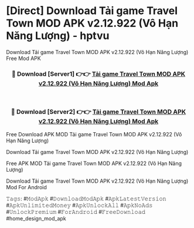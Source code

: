 # [Direct] Download Tải game Travel Town MOD APK v2.12.922 (Vô Hạn Năng Lượng) - hptvu
Download Tải game Travel Town MOD APK v2.12.922 (Vô Hạn Năng Lượng) Free Mod APK

<div align="center">
<h3>🔴 Download [Server1] 👉👉 <a href="https://apk-comot.site?title=Tải_game_Travel_Town_MOD_APK_v2.12.922_(Vô_Hạn_Năng_Lượng)">Tải game Travel Town MOD APK v2.12.922 (Vô Hạn Năng Lượng) Mod Apk</a></h3><br>

<h3>🔴 Download [Server2] 👉👉 <a href="https://apk-comot.site?title=Tải_game_Travel_Town_MOD_APK_v2.12.922_(Vô_Hạn_Năng_Lượng)">Tải game Travel Town MOD APK v2.12.922 (Vô Hạn Năng Lượng) Mod Apk</a></h3>
</div>


Free Download APK MOD Tải game Travel Town MOD APK v2.12.922 (Vô Hạn Năng Lượng)

Download Tải game Travel Town MOD APK v2.12.922 (Vô Hạn Năng Lượng) 

Free APK MOD Tải game Travel Town MOD APK v2.12.922 (Vô Hạn Năng Lượng) 

Download Tải game Travel Town MOD APK v2.12.922 (Vô Hạn Năng Lượng) Mod For Android

𝚃𝚊𝚐𝚜: #𝙼𝚘𝚍𝙰𝚙𝚔 #𝙳𝚘𝚠𝚗𝚕𝚘𝚊𝚍𝙼𝚘𝚍𝙰𝚙𝚔 #𝙰𝚙𝚔𝙻𝚊𝚝𝚎𝚜𝚝𝚅𝚎𝚛𝚜𝚒𝚘𝚗 #𝙰𝚙𝚔𝚄𝚗𝚕𝚒𝚖𝚒𝚝𝚎𝚍𝙼𝚘𝚗𝚎𝚢 #𝙰𝚙𝚔𝚄𝚗𝚕𝚘𝚌𝚔𝙰𝚕𝚕 #𝙰𝚙𝚔𝙽𝚘𝙰𝚍𝚜 #𝚄𝚗𝚕𝚘𝚌𝚔𝙿𝚛𝚎𝚖𝚒𝚞𝚖 #𝙵𝚘𝚛𝙰𝚗𝚍𝚛𝚘𝚒𝚍 #𝙵𝚛𝚎𝚎𝙳𝚘𝚠𝚗𝚕𝚘𝚊𝚍 #home_design_mod_apk